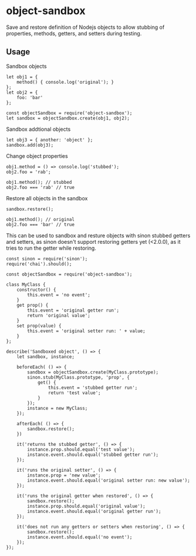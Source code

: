 # object-sandbox
Save and restore definition of Nodejs objects to allow stubbing of properties, methods, getters, and setters during testing.

## Usage
Sandbox objects
```
let obj1 = {
    method() { console.log('original'); }
};
let obj2 = {
    foo: 'bar'
};

const objectSandbox = require('object-sandbox');
let sandbox = objectSandbox.create(obj1, obj2);
```
Sandbox addtional objects
```
let obj3 = { another: 'object' };
sandbox.add(obj3);
```
Change object properties
```
obj1.method = () => console.log('stubbed');
obj2.foo = 'rab';

obj1.method(); // stubbed
obj2.foo === 'rab' // true
```
Restore all objects in the sandbox
```
sandbox.restore(); 

obj1.method(); // original
obj2.foo === 'bar' // true
```

This can be used to sandbox and resture objects with sinon stubbed getters and setters, as sinon doesn't support restoring getters yet (<2.0.0), as it tries to run the getter while restoring.

```
const sinon = require('sinon');
require('chai').should();

const objectSandbox = require('object-sandbox');

class MyClass {
    constructor() {
        this.event = 'no event';
    }
    get prop() {
        this.event = 'original getter run';
        return 'original value';
    }
    set prop(value) {
        this.event = 'original setter run: ' + value;
    }
};

describe('Sandboxed object', () => {
    let sandbox, instance;

    beforeEach( () => {
        sandbox = objectSandbox.create(MyClass.prototype);
        sinon.stub(MyClass.prototype, 'prop', {
            get() {
                this.event = 'stubbed getter run';
                return 'test value';
            }
        });
        instance = new MyClass;
    });

    afterEach( () => {
        sandbox.restore();
    })

    it('returns the stubbed getter', () => {
        instance.prop.should.equal('test value');
        instance.event.should.equal('stubbed getter run');
    });

    it('runs the original setter', () => {
        instance.prop = 'new value';
        instance.event.should.equal('original setter run: new value');
    });

    it('runs the original getter when restored', () => {
        sandbox.restore();
        instance.prop.should.equal('original value');
        instance.event.should.equal('original getter run');
    });

    it('does not run any getters or setters when restoring', () => {
        sandbox.restore();
        instance.event.should.equal('no event');
    });
});
```


